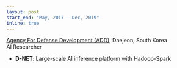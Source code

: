 ```yaml
---
layout: post
start_end: "May, 2017 - Dec, 2019"
inline: true
---
```

[Agency For Defense Development (ADD)](https://www.add.re.kr/eps), Daejeon, South Korea \
AI Researcher
- **D-NET**: Large-scale AI inference platform with Hadoop-Spark